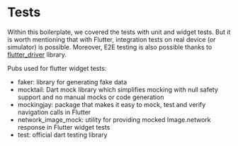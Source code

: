 # Tests

Within this boilerplate, we covered the tests with unit and widget tests. But it is worth mentioning
that with Flutter, integration tests on real device (or simulator) is possible. Moreover, E2E testing
is also possible thanks to [flutter_driver](https://api.flutter.dev/flutter/flutter_driver/flutter_driver-library.html) library.

Pubs used for flutter widget tests:

- faker: library for generating fake data
- mocktail: Dart mock library which simplifies mocking with null safety support and no manual mocks or code generation
- mockingjay: package that makes it easy to mock, test and verify navigation calls in Flutter
- network_image_mock: utility for providing mocked Image.network response in Flutter widget tests
- test: official dart testing library
